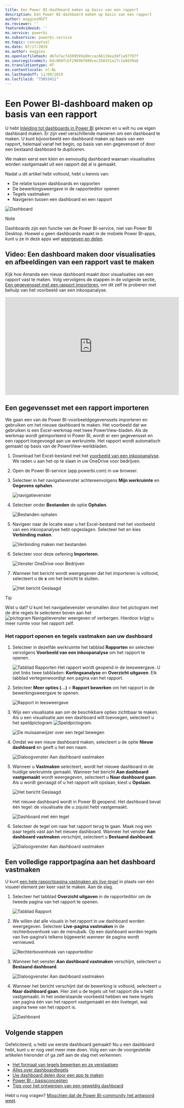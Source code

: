 ```yaml
---
title: Een Power BI-dashboard maken op basis van een rapport
description: Een Power BI-dashboard maken op basis van een rapport
author: maggiesMSFT
ms.reviewer: ''
featuredvideoid: ''
ms.service: powerbi
ms.subservice: powerbi-service
ms.topic: conceptual
ms.date: 07/17/2019
ms.author: maggies
ms.openlocfilehash: d67e7acf4309595e8bccac86119ea38f1a97797f
ms.sourcegitcommit: 64c860fcbf2969bf089cec358331a1fc1e0d39a8
ms.translationtype: HT
ms.contentlocale: nl-NL
ms.lasthandoff: 11/09/2019
ms.locfileid: "73853411"
---
```

# <a name="create-a-power-bi-dashboard-from-a-report"></a>Een Power BI-dashboard maken op basis van een rapport
U hebt [Inleiding tot dashboards in Power BI](service-dashboards.md) gelezen en u wilt nu uw eigen dashboard maken. Er zijn veel verschillende manieren om een dashboard te maken. U kunt bijvoorbeeld een dashboard maken op basis van een rapport, helemaal vanaf het begin, op basis van een gegevensset of door een bestaand dashboard te dupliceren.  

We maken eerst een klein en eenvoudig dashboard waaraan visualisaties worden vastgemaakt uit een rapport dat al is gemaakt. 

Nadat u dit artikel hebt voltooid, hebt u kennis van:
- De relatie tussen dashboards en rapporten
- De bewerkingsweergave in de rapporteditor openen
- Tegels vastmaken 
- Navigeren tussen een dashboard en een rapport 
 
![Dashboard](media/service-dashboard-create/power-bi-completed-dashboard-small.png)

> [!NOTE] 
> Dashboards zijn een functie van de Power BI-service, niet van Power BI Desktop. Hoewel u geen dashboards maakt in de mobiele Power BI-apps, kunt u ze in deze apps wel [weergeven en delen](consumer/mobile/mobile-apps-view-dashboard.md).
>
> 

## <a name="video-create-a-dashboard-by-pinning-visuals-and-images-from-a-report"></a>Video: Een dashboard maken door visualisaties en afbeeldingen van een rapport vast te maken
Kijk hoe Amanda een nieuw dashboard maakt door visualisaties van een rapport vast te maken. Volg vervolgens de stappen in de volgende sectie, [Een gegevensset met een rapport importeren](#import-a-dataset-with-a-report), om dit zelf te proberen met behulp van het voorbeeld van een inkoopanalyse.
    

<iframe width="560" height="315" src="https://www.youtube.com/embed/lJKgWnvl6bQ" frameborder="0" allowfullscreen></iframe>

## <a name="import-a-dataset-with-a-report"></a>Een gegevensset met een rapport importeren
We gaan een van de Power BI-voorbeeldgegevenssets importeren en gebruiken om het nieuwe dashboard te maken. Het voorbeeld dat we gebruiken is een Excel-werkmap met twee PowerView-bladen. Als de werkmap wordt geïmporteerd in Power BI, wordt er een gegevensset en een rapport toegevoegd aan uw werkruimte. Het rapport wordt automatisch gemaakt op basis van de PowerView-werkbladen.

1. Download het Excel-bestand met het [voorbeeld van een inkoopanalyse](https://go.microsoft.com/fwlink/?LinkId=529784). We raden u aan het op te slaan in uw OneDrive voor bedrijven.
2. Open de Power BI-service (app.powerbi.com) in uw browser.
3. Selecteer in het navigatievenster achtereenvolgens **Mijn werkruimte**  en **Gegevens ophalen**.

    ![navigatievenster](media/service-dashboard-create/power-bi-get-data-new-look.png)
5. Selecteer onder **Bestanden** de optie **Ophalen**.

   ![Bestanden ophalen](media/service-dashboard-create/power-bi-select-files.png)
6. Navigeer naar de locatie waar u het Excel-bestand met het voorbeeld van een inkoopanalyse hebt opgeslagen. Selecteer het en kies **Verbinding maken**.

   ![Verbinding maken met bestanden](media/service-dashboard-create/power-bi-connectnew.png)
7. Selecteer voor deze oefening **Importeren**.

    ![Venster OneDrive voor Bedrijven](media/service-dashboard-create/power-bi-import.png)
8. Wanneer het bericht wordt weergegeven dat het importeren is voltooid, selecteert u de **x** om het bericht te sluiten.

   ![Het bericht Geslaagd](media/service-dashboard-create/power-bi-view-datasetnew.png)

> [!TIP]
> Wist u dat? U kunt het navigatievenster versmallen door het pictogram met de drie regels te selecteren boven aan het ![pictogram Navigatievenster weergeven of verbergen](media/service-dashboard-create/power-bi-new-look-hide-nav-pane.png). Hierdoor krijgt u meer ruimte voor het rapport zelf.

### <a name="open-the-report-and-pin-tiles-to-your-dashboard"></a>Het rapport openen en tegels vastmaken aan uw dashboard
1. Selecteer in dezelfde werkruimte het tabblad **Rapporten** en selecteer vervolgens **Voorbeeld van een inkoopanalyse** om het rapport te openen.

    ![Tabblad Rapporten](media/service-dashboard-create/power-bi-reports.png) Het rapport wordt geopend in de leesweergave. U ziet links twee tabbladen: **Kortingsanalyse** en **Overzicht uitgaven**. Elk tabblad vertegenwoordigt een pagina van het rapport.

2. Selecteer **Meer opties (...)**  > **Rapport bewerken** om het rapport in de bewerkingsweergave te openen.

    ![Rapport in leesweergave](media/service-dashboard-create/power-bi-reading-view.png)
3. Wijs een visualisatie aan om de beschikbare opties zichtbaar te maken. Als u een visualisatie aan een dashboard wilt toevoegen, selecteert u het speldpictogram ![Speldpictogram](media/service-dashboard-create/power-bi-pin-icon.png).

    ![De muisaanwijzer over een tegel bewegen](media/service-dashboard-create/power-bi-hover.png)
4. Omdat we een nieuw dashboard maken, selecteert u de optie **Nieuw dashboard** en geeft u het een naam.

    ![Dialoogvenster Aan dashboard vastmaken](media/service-dashboard-create/power-bi-pin-tile.png)
5. Wanneer u **Vastmaken** selecteert, wordt het nieuwe dashboard in de huidige werkruimte gemaakt. Wanneer het bericht **Aan dashboard vastgemaakt** wordt weergegeven, selecteert u **Naar dashboard gaan**. Als u wordt gevraagd of u het rapport wilt opslaan, kiest u **Opslaan**.

    ![Het bericht Geslaagd](media/service-dashboard-create/power-bi-pin-success.png)

    Het nieuwe dashboard wordt in Power BI geopend. Het dashboard bevat één tegel: de visualisatie die u zojuist hebt vastgemaakt.

   ![Dashboard met één tegel](media/service-dashboard-create/power-bi-pinned.png)
7. Selecteer de tegel om naar het rapport terug te gaan. Maak nog een paar tegels vast aan het nieuwe dashboard. Wanneer het venster **Aan dashboard vastmaken** verschijnt, selecteert u **Bestaand dashboard**.  

   ![Dialoogvenster Aan dashboard vastmaken](media/service-dashboard-create/power-bi-existing-dashboard.png)

## <a name="pin-an-entire-report-page-to-the-dashboard"></a>Een volledige rapportpagina aan het dashboard vastmaken
U kunt [een hele rapportpagina vastmaken als *live-tegel*](service-dashboard-pin-live-tile-from-report.md) in plaats van één visueel element per keer vast te maken. Aan de slag.

1. Selecteer het tabblad **Overzicht uitgaven** in de rapporteditor om de tweede pagina van het rapport te openen.

   ![Tabblad Rapport](media/service-dashboard-create/power-bi-page-tab.png)

2. We willen dat alle visuals in het rapport in uw dashboard worden weergegeven. Selecteer **Live-pagina vastmaken** in de rechterbovenhoek van de menubalk. Op een dashboard worden tegels van live-pagina’s telkens bijgewerkt wanneer de pagina wordt vernieuwd.

   ![Rechterbovenhoek van rapporteditor](media/service-dashboard-create/power-bi-pin-live.png)

3. Wanneer het venster **Aan dashboard vastmaken** verschijnt, selecteert u **Bestaand dashboard**.

   ![Dialoogvenster Aan dashboard vastmaken](media/service-dashboard-create/power-bi-pin-live2.png)

4. Wanneer het bericht verschijnt dat de bewerking is voltooid, selecteert u **Naar dashboard gaan**. Hier ziet u de tegels uit het rapport die u hebt vastgemaakt. In het onderstaande voorbeeld hebben we twee tegels van pagina één van het rapport vastgemaakt en één livetegel, wat pagina twee van het rapport is.

   ![Dashboard](media/service-dashboard-create/power-bi-dashboard.png)

## <a name="next-steps"></a>Volgende stappen
Gefeliciteerd, u hebt uw eerste dashboard gemaakt! Nu u een dashboard hebt, kunt u er nog veel meer mee doen. Volg een van de voorgestelde artikelen hieronder of ga zelf aan de slag met verkennen: 

* [Het formaat van tegels bewerken en ze verplaatsen](service-dashboard-edit-tile.md)
* [Alles over dashboardtegels](service-dashboard-tiles.md)
* [Uw dashboard delen door een app te maken](service-create-workspaces.md)
* [Power BI - basisconcepten](service-basic-concepts.md)
* [Tips voor het ontwerpen van een geweldig dashboard](service-dashboards-design-tips.md)

Hebt u nog vragen? [Misschien dat de Power BI-community het antwoord weet](https://community.powerbi.com/).
